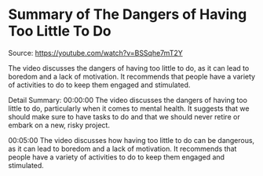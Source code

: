 # Summary of The Dangers of Having Too Little To Do

Source: https://youtube.com/watch?v=BSSqhe7mT2Y

The video discusses the dangers of having too little to do, as it can lead to boredom and a lack of motivation. It recommends that people have a variety of activities to do to keep them engaged and stimulated.

Detail Summary: 
00:00:00
The video discusses the dangers of having too little to do, particularly when it comes to mental health. It suggests that we should make sure to have tasks to do and that we should never retire or embark on a new, risky project.

00:05:00
The video discusses how having too little to do can be dangerous, as it can lead to boredom and a lack of motivation. It recommends that people have a variety of activities to do to keep them engaged and stimulated.

